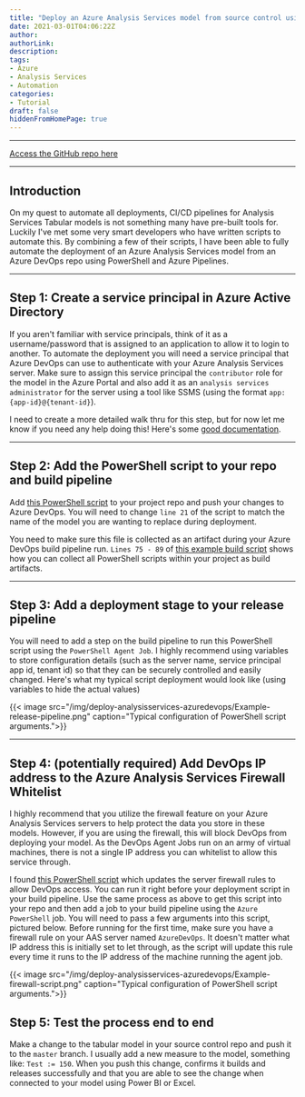```yaml
---
title: "Deploy an Azure Analysis Services model from source control using Azure DevOps pipelines"
date: 2021-03-01T04:06:22Z
author:
authorLink:
description:
tags:
- Azure
- Analysis Services
- Automation
categories:
- Tutorial
draft: false
hiddenFromHomePage: true
---
```


***
[Access the GitHub repo here](https://github.com/lmcconnell1665/AzureDevOpsPipelines)

***
## Introduction
On my quest to automate all deployments, CI/CD pipelines for Analysis Services Tabular models is not something many have pre-built tools for. Luckily I've met some very smart developers who have written scripts to automate this. By combining a few of their scripts, I have been able to fully automate the deployment of an Azure Analysis Services model from an Azure DevOps repo using PowerShell and Azure Pipelines.

***
## Step 1: Create a service principal in Azure Active Directory
If you aren't familiar with service principals, think of it as a username/password that is assigned to an application to allow it to login to another. To automate the deployment you will need a service principal that Azure DevOps can use to authenticate with your Azure Analysis Services server. Make sure to assign this service principal the `contributor` role for the model in the Azure Portal and also add it as an `analysis services administrator` for the server using a tool like SSMS (using the format `app:{app-id}@{tenant-id}`).

I need to create a more detailed walk thru for this step, but for now let me know if you need any help doing this! Here's some [good documentation](https://docs.microsoft.com/en-us/powershell/azure/create-azure-service-principal-azureps?view=azps-5.5.0#:~:text=An%20Azure%20service%20principal%20is,accessed%20and%20at%20which%20level.). 

***
## Step 2: Add the PowerShell script to your repo and build pipeline
Add [this PowerShell script](https://github.com/lmcconnell1665/AzureDevOpsPipelines/blob/main/deploy-aas-model.ps1) to your project repo and push your changes to Azure DevOps. You will need to change `line 21` of the script to match the name of the model you are wanting to replace during deployment.

You need to make sure this file is collected as an artifact during your Azure DevOps build pipeline run. `Lines 75 - 89` of [this example build script](https://github.com/lmcconnell1665/AzureDevOpsPipelines/blob/main/azure-pipeline.yml) shows how you can collect all PowerShell scripts within your project as build artifacts.

***
## Step 3: Add a deployment stage to your release pipeline
You will need to add a step on the build pipeline to run this PowerShell script using the `PowerShell Agent Job`. I highly recommend using variables to store configuration details (such as the server name, service principal app id, tenant id) so that they can be securely controlled and easily changed. Here's what my typical script deployment would look like (using variables to hide the actual values)

{{< image src="/img/deploy-analysisservices-azuredevops/Example-release-pipeline.png" caption="Typical configuration of PowerShell script arguments.">}}

***
## Step 4: (potentially required) Add DevOps IP address to the Azure Analysis Services Firewall Whitelist
I highly recommend that you utilize the firewall feature on your Azure Analysis Services servers to help protect the data you store in these models. However, if you are using the firewall, this will block DevOps from deploying your model. As the DevOps Agent Jobs run on an army of virtual machines, there is not a single IP address you can whitelist to allow this service through.

I found [this PowerShell script](https://github.com/lmcconnell1665/AzureDevOpsPipelines/blob/main/whitelist-DevOps-AASfirewall.ps1) which updates the server firewall rules to allow DevOps access. You can run it right before your deployment script in your build pipeline. Use the same process as above to get this script into your repo and then add a job to your build pipeline using the `Azure PowerShell` job. You will need to pass a few arguments into this script, pictured below. Before running for the first time, make sure you have a firewall rule on your AAS server named `AzureDevOps`. It doesn't matter what IP address this is initially set to let through, as the script will update this rule every time it runs to the IP address of the machine running the agent job.

{{< image src="/img/deploy-analysisservices-azuredevops/Example-firewall-script.png" caption="Typical configuration of PowerShell script arguments.">}}

## Step 5: Test the process end to end
Make a change to the tabular model in your source control repo and push it to the `master` branch. I usually add a new measure to the model, something like: `Test := 150`. When you push this change, confirms it builds and releases successfully and that you are able to see the change when connected to your model using Power BI or Excel.